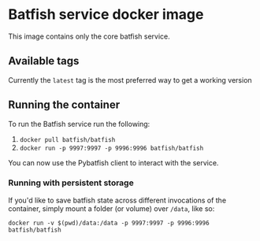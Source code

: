 # Batfish service docker image

This image contains only the core batfish service. 

## Available tags

Currently the `latest` tag is the most preferred way to get a working version

## Running the container

To run the Batfish service run the following:

 1. `docker pull batfish/batfish`
 2. `docker run -p 9997:9997 -p 9996:9996 batfish/batfish`

You can now use the Pybatfish client to interact with the service.

### Running with persistent storage

If you'd like to save batfish state across different invocations of the container, 
simply mount a folder (or volume) over `/data`, like so:

`docker run -v $(pwd)/data:/data -p 9997:9997 -p 9996:9996 batfish/batfish`
